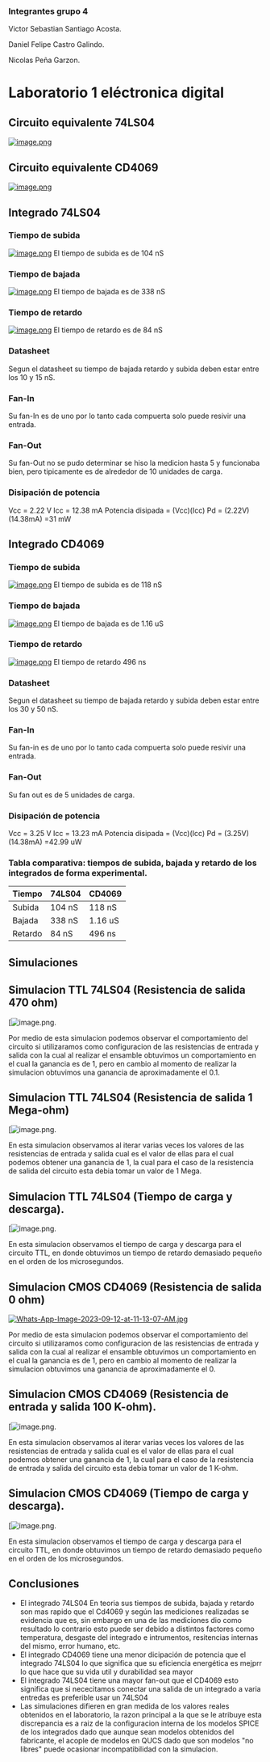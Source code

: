 ### Integrantes grupo 4
Victor Sebastian Santiago Acosta.

Daniel Felipe Castro Galindo.

Nicolas Peña Garzon.

# Laboratorio 1 eléctronica digital
## Circuito equivalente  74LS04
[![image.png](https://i.postimg.cc/bwJczFLM/image.png)](https://postimg.cc/svt0mmk9)
## Circuito equivalente  CD4069
[![image.png](https://i.postimg.cc/Vsr8tT8c/image.png)](https://postimg.cc/rzk3Xfsh)
## Integrado 74LS04
### Tiempo de subida
[![image.png](https://i.postimg.cc/XqPb4C6q/image.png)](https://postimg.cc/JHjgQtnC)
El tiempo de subida es de 104 nS
### Tiempo de bajada
[![image.png](https://i.postimg.cc/G2D1jpWs/image.png)](https://postimg.cc/njn5FncH)
El tiempo de bajada es de 338 nS
### Tiempo de retardo
[![image.png](https://i.postimg.cc/SRfmL5WF/image.png)](https://postimg.cc/N2LhBdJp)
El tiempo de retardo es de 84 nS
### Datasheet
Segun el datasheet su tiempo de bajada retardo y subida deben estar entre los 10 y 15 nS.
### Fan-In
Su fan-In es de uno por lo tanto cada compuerta solo puede resivir una entrada.
### Fan-Out
Su fan-Out no se pudo determinar se hiso la medicion  hasta 5 y funcionaba bien, pero tipicamente es de alrededor de 10 unidades de carga.
### Disipación de potencia 
Vcc = 2.22 V
Icc = 12.38 mA
Potencia disipada = (Vcc)(Icc)
Pd = (2.22V)(14.38mA) =31 mW
## Integrado CD4069
### Tiempo de subida
[![image.png](https://i.postimg.cc/KvshbghB/image.png)](https://postimg.cc/gnRTqjJ2)
El tiempo de subida es de 118 nS
### Tiempo de bajada
[![image.png](https://i.postimg.cc/htbwjJH2/image.png)](https://postimg.cc/Yv08DS2F)
El tiempo de bajada es de 1.16 uS
### Tiempo de retardo
[![image.png](https://i.postimg.cc/J48SWcFs/image.png)](https://postimg.cc/0rtVYmPv)
El tiempo de retardo 496 ns
### Datasheet
Segun el datasheet su tiempo de bajada retardo y subida deben estar entre los 30 y 50 nS.
### Fan-In
Su fan-in es de uno por lo tanto cada compuerta solo puede resivir una entrada.
### Fan-Out
Su fan out es de 5 unidades de carga.
### Disipación de potencia 
Vcc = 3.25 V
Icc = 13.23 mA
Potencia disipada = (Vcc)(Icc)
Pd = (3.25V)(14.38mA) =42.99 uW
###  Tabla comparativa: tiempos de subida, bajada y retardo de los integrados de forma experimental.
|Tiempo|74LS04| CD4069 |
| ------------ | ------------ | ------------ |
| Subida |  104 nS |  118 nS |
| Bajada  | 338 nS  |  1.16 uS |
|  Retardo |  84 nS | 496 ns  |

## Simulaciones
## Simulacion TTL 74LS04 (Resistencia de salida 470 ohm)
[![image.png](https://i.postimg.cc/BbQ96rGt/TTL-simulacion-con-valores-reales.jpg).

Por medio de esta simulacion podemos observar el comportamiento del circuito si utilizaramos como configuracion de las resistencias de entrada y salida con la cual al realizar el ensamble obtuvimos un comportamiento en el cual la ganancia es de 1, pero en cambio al momento de realizar la simulacion obtuvimos una ganancia de aproximadamente el 0.1.
## Simulacion TTL 74LS04 (Resistencia de salida 1 Mega-ohm)
[![image.png](https://i.postimg.cc/br7Qwj7j/TTL-simulacion-con-valores-ideales.jpg).

En esta simulacion observamos al iterar varias veces los valores de las resistencias de entrada y salida cual es el valor de ellas para el cual podemos obtener una ganancia de 1, la cual para el caso de la resistencia de salida del circuito esta debia tomar un valor de 1 Mega.
## Simulacion TTL 74LS04 (Tiempo de carga y descarga).
[![image.png](https://i.postimg.cc/h4fNyW04/TTL-simulacion-tiempo-de-retardo.jpg).

En esta simulacion observamos el tiempo de carga y descarga para el circuito TTL, en donde obtuvimos un tiempo de retardo demasiado pequeño en el orden de los microsegundos. 

## Simulacion CMOS CD4069 (Resistencia de salida 0 ohm)
[![Whats-App-Image-2023-09-12-at-11-13-07-AM.jpg](https://i.postimg.cc/fyWnbXxT/Whats-App-Image-2023-09-12-at-11-13-07-AM.jpg)](https://postimg.cc/WFyfWdWQ)

Por medio de esta simulacion podemos observar el comportamiento del circuito si utilizaramos como configuracion de las resistencias de entrada y salida con la cual al realizar el ensamble obtuvimos un comportamiento en el cual la ganancia es de 1, pero en cambio al momento de realizar la simulacion obtuvimos una ganancia de aproximadamente el 0.
## Simulacion CMOS CD4069 (Resistencia de entrada y salida 100 K-ohm).

[![image.png](https://i.postimg.cc/c1g577sr/CMOS-simulacion-con-valores-ideales.jpg).

En esta simulacion observamos al iterar varias veces los valores de las resistencias de entrada y salida cual es el valor de ellas para el cual podemos obtener una ganancia de 1, la cual para el caso de la resistencia de entrada y salida del circuito esta debia tomar un valor de 1 K-ohm.

## Simulacion CMOS CD4069 (Tiempo de carga y descarga).
[![image.png](https://i.postimg.cc/c1g577sr/CMOS-simulacion-con-valores-ideales.jpg).

En esta simulacion observamos el tiempo de carga y descarga para el circuito TTL, en donde obtuvimos un tiempo de retardo demasiado pequeño en el orden de los microsegundos. 

## Conclusiones
- El integrado 74LS04 En teoria sus tiempos de subida, bajada y retardo son mas rapido que el Cd4069 y según las mediciones realizadas se evidencia que es, sin embargo en una de las mediciones dio como resultado lo contrario esto puede ser debido a distintos factores como temperatura, desgaste del integrado e intrumentos, resitencias internas del mismo, error humano, etc.
- El integrado CD4069 tiene una menor dicipación de potencia que el integrado 74LS04 lo que significa que su eficiencia energética es mejprr lo que hace que su vida util y durabilidad sea mayor
- El integrado 74LS04 tiene una mayor fan-out que el CD4069 esto significa que si nececitamos conectar una salida de un integrado a varia entredas es preferible usar un 74LS04 
- Las simulaciones difieren en gran medida de los valores reales obtenidos en el laboratorio, la razon principal a la que se le atribuye esta discrepancia es a raiz de la configuracion interna de los modelos SPICE de los integrados dado que aunque sean modelos obtenidos del fabricante, el acople de modelos en QUCS dado que son modelos "no libres" puede ocasionar incompatibilidad con la simulacion. 



